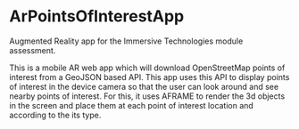 # ArPointsOfInterestApp
Augmented Reality app for the Immersive Technologies module assessment.

This is a mobile AR web app which will download OpenStreetMap points of interest from a GeoJSON based API.
This app uses this API to display points of interest in the device camera so that the user can look around and see nearby points of interest.
For this, it uses AFRAME to render the 3d objects in the screen and place them at each point of interest location and according to the its type.
